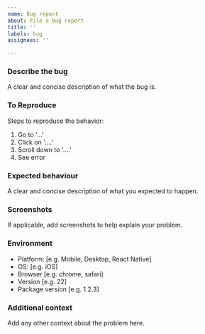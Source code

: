 ```yaml
---
name: Bug report
about: File a bug report
title: ''
labels: bug
assignees: ''

---
```


### Describe the bug
A clear and concise description of what the bug is.

### To Reproduce
Steps to reproduce the behavior:
1. Go to '...'
2. Click on '....'
3. Scroll down to '....'
4. See error

### Expected behaviour
A clear and concise description of what you expected to happen.

### Screenshots
If applicable, add screenshots to help explain your problem.

### Environment

- Platform: [e.g. Mobile, Desktop, React Native]
- OS: [e.g. iOS]
- Browser [e.g. chrome, safari]
- Version [e.g. 22]
- Package version [e.g. 1.2.3]

### Additional context
Add any other context about the problem here.
